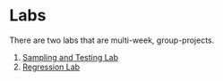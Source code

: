 # Labs 

There are two labs that are multi-week, group-projects. 

1. [Sampling and Testing Lab](./sampling_testing_lab/sampling_testing_lab.md)
2. [Regression Lab](./regression_lab/regression_lab.md)